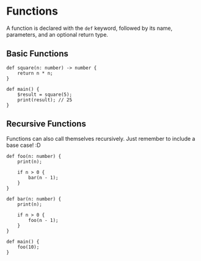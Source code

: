 # Functions

A function is declared with the `def` keyword, followed by its name, parameters, and an optional return type.

## Basic Functions

```kaori
def square(n: number) -> number {
    return n * n;
}

def main() {
    $result = square(5);
    print(result); // 25
}
```

## Recursive Functions

Functions can also call themselves recursively. Just remember to include a base case! :D

```kaori
def foo(n: number) {
    print(n);

    if n > 0 {
        bar(n - 1);
    }
}

def bar(n: number) {
    print(n);

    if n > 0 {
        foo(n - 1);
    }
}

def main() {
    foo(10);
}
```
